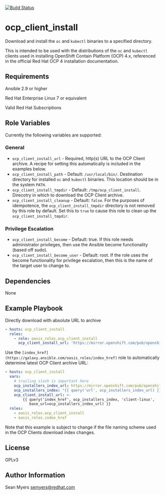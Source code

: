 [![Build Status](https://travis-ci.com/oasis-roles/ocp_client_install.svg?branch=master)](https://travis-ci.com/oasis-roles/ocp_client_install)

ocp_client_install
==================

Download and install the `oc` and `kubectl` binaries to a specified directory.

This is intended to be used with the distributions of the `oc` and `kubectl` clients
used in installing OpenShift Contain Platform (OCP) 4.x, referenced in the official
Red Hat OCP 4 installation documentation.

Requirements
------------

Ansible 2.9 or higher

Red Hat Enterprise Linux 7 or equivalent

Valid Red Hat Subscriptions

Role Variables
--------------

Currently the following variables are supported:

### General

* `ocp_client_install_url` - Required, http(s) URL to the OCP Client archive. A recipe for
  setting this automatically is included in the examples below.
* `ocp_client_install_path` - Default: `/usr/local/bin/`. Destination directory for installed `oc`
   and `kubectl` binaries. This location should be in the system `PATH`.
* `ocp_client_install_tmpdir` - Default: `/tmp/ocp_client_install`. Direcotry in which to download
  the OCP Client archive.
* `ocp_client_install_cleanup` - Default: `false`. For the purposes of idempotence,
  the `ocp_client_install_tmpdir` directory is not removed by this role by default.
  Set this to `true` to cause this role to clean up the `ocp_client_install_tmpdir`.

### Privilege Escalation

* `ocp_client_install_become` - Default: true. If this role needs administrator
  privileges, then use the Ansible become functionality (based off sudo).
* `ocp_client_install_become_user` - Default: root. If the role uses the become
  functionality for privilege escalation, then this is the name of the target
  user to change to.

Dependencies
------------

None

Example Playbook
----------------

Directly download with absolute URL to archive

```yaml
- hosts: ocp_client_install
  roles:
    - role: oasis_roles.ocp_client_install
      ocp_client_install_url: 'https://mirror.openshift.com/pub/openshift-v4/clients/ocp/latest/openshift-client-linux-4.2.4.tar.gz'

```

Use the `[index_href](https://galaxy.ansible.com/oasis_roles/index_href)` role
to automatically determine latest OCP Client archive URL:

```yaml
- hosts: ocp_client_install
  vars:
    # trailing slash is important here
    ocp_installers_index_url: https://mirror.openshift.com/pub/openshift-v4/clients/ocp/latest/
    ocp_installers_index: "{{ query('url', ocp_installers_index_url) }}"
    ocp_client_install_url: >-
        {{ query('index_href', ocp_installers_index, 'client-linux',
           base_url=ocp_installers_index_url) }}
  roles:
    - oasis_roles.ocp_client_install
    - oasis_roles.index_href
```

Note that this example is subject to change if the file naming scheme used in the
OCP Clients download index changes.

License
-------

GPLv3

Author Information
------------------

Sean Myers <semyers@redhat.com>
